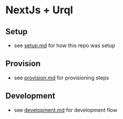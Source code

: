 # NextJs + Urql
## Setup

-   see [setup.md](./docs/setup.md) for how this repo was setup

## Provision

-   see [provision.md](./docs/provision.md) for provisioning steps

## Development

-   see [development.md](./docs/development.md) for development flow
